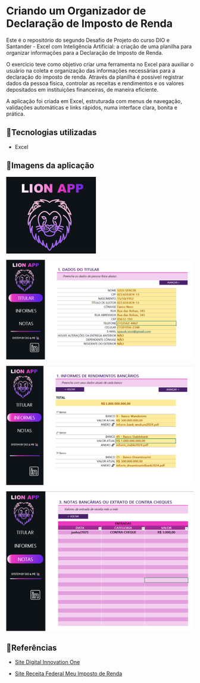 # Criando um Organizador de Declaração de Imposto de Renda

Este é o repositório do segundo Desafio de Projeto do curso DIO e Santander - Excel com Inteligência Artificial: a criação de uma planilha para organizar informações para a Declaração de Imposto de Renda.

O exercício teve como objetivo criar uma ferramenta no Excel para auxiliar o usuário na coleta e organização das informações necessárias para a declaração do imposto de renda. Através da planilha é possível registrar dados da pessoa física, controlar as receitas e rendimentos e os valores depositados em instituições financeiras, de maneira eficiente. 

A aplicação foi criada em Excel, estruturada com menus de navegação, validações automáticas e links rápidos, numa interface clara, bonita e prática.

## 🎫Tecnologias utilizadas
- Excel

## 🎨Imagens da aplicação
![Logo da aplicação](https://github.com/RennieQ/dio-santander-excel-IR/blob/main/images/DIO_Lionapp_logo.png)

![Página de dados Pessoa Física](https://github.com/RennieQ/dio-santander-excel-IR/blob/main/images/DIO_Lionapp.png)

![Página de dados bancários](https://github.com/RennieQ/dio-santander-excel-IR/blob/main/images/DIO_Lionapp2.png)

![Página de dados da receita](https://github.com/RennieQ/dio-santander-excel-IR/blob/main/images/DIO_Lionapp3.png)

## 🔎Referências

- [Site Digital Innovation One](https://web.dio.me/track/ff5b7fac-24a7-4168-be05-ef01695c8c14)

- [Site Receita Federal Meu Imposto de Renda](https://www.gov.br/receitafederal/pt-br/assuntos/meu-imposto-de-renda)


